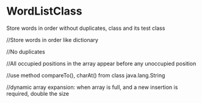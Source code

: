 # WordListClass
Store words in order without duplicates, class and its test class

//Store words in order like dictionary

//No duplicates

//All occupied positions in the array appear before any unoccupied position

//use method compareTo(), charAt() from class java.lang.String

//dynamic array expansion: when array is full, and a new insertion is required, double the size
	
